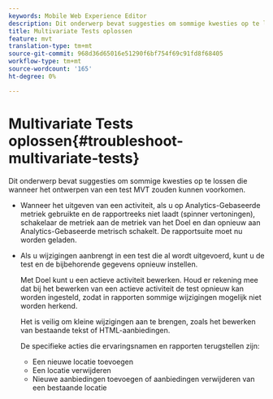 ```yaml
---
keywords: Mobile Web Experience Editor
description: Dit onderwerp bevat suggesties om sommige kwesties op te lossen die wanneer het ontwerpen van een test MVT zouden kunnen voorkomen.
title: Multivariate Tests oplossen
feature: mvt
translation-type: tm+mt
source-git-commit: 968d36d65016e51290f6bf754f69c91fd8f68405
workflow-type: tm+mt
source-wordcount: '165'
ht-degree: 0%

---
```



# Multivariate Tests oplossen{#troubleshoot-multivariate-tests}

Dit onderwerp bevat suggesties om sommige kwesties op te lossen die wanneer het ontwerpen van een test MVT zouden kunnen voorkomen.

* Wanneer het uitgeven van een activiteit, als u op Analytics-Gebaseerde metriek gebruikte en de rapportreeks niet laadt (spinner vertoningen), schakelaar de metriek aan de metriek van het Doel en dan opnieuw aan Analytics-Gebaseerde metrisch schakelt. De rapportsuite moet nu worden geladen.
* Als u wijzigingen aanbrengt in een test die al wordt uitgevoerd, kunt u de test en de bijbehorende gegevens opnieuw instellen.

   Met Doel kunt u een actieve activiteit bewerken. Houd er rekening mee dat bij het bewerken van een actieve activiteit de test opnieuw kan worden ingesteld, zodat in rapporten sommige wijzigingen mogelijk niet worden herkend.

   Het is veilig om kleine wijzigingen aan te brengen, zoals het bewerken van bestaande tekst of HTML-aanbiedingen.

   De specifieke acties die ervaringsnamen en rapporten terugstellen zijn:

   * Een nieuwe locatie toevoegen
   * Een locatie verwijderen
   * Nieuwe aanbiedingen toevoegen of aanbiedingen verwijderen van een bestaande locatie

